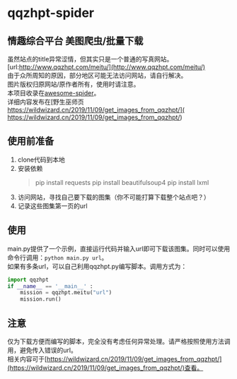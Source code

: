 # qqzhpt-spider
## 情趣综合平台 美图爬虫/批量下载  
虽然站点的title异常涩情，但其实只是一个普通的写真网站。
[url:http://www.qqzhpt.com/meitu/](http://www.qqzhpt.com/meitu/)  
由于众所周知的原因，部分地区可能无法访问网站，请自行解决。   
图片版权归原网站/原作者所有，使用时请注意。   
本项目收录在[awesome-spider](https://github.com/facert/awesome-spider)。  
详细内容发布在[野生巫师页 https://wildwizard.cn/2019/11/09/get_images_from_qqzhpt/]( https://wildwizard.cn/2019/11/09/get_images_from_qqzhpt/)  

## 使用前准备

1. clone代码到本地
2. 安装依赖
	>pip install requests
	>pip install beautifulsoup4
	>pip install lxml
3. 访问网站，寻找自己要下载的图集（你不可能打算下载整个站点吧？）
4. 记录这些图集第一页的url

## 使用
main.py提供了一个示例，直接运行代码并输入url即可下载该图集。同时可以使用命令行调用：`python main.py url`。  
如果有多条url，可以自己利用qqzhpt.py编写脚本。调用方式为：  
```python
import qqzhpt
if __name__ == '__main__' :
    mission = qqzhpt.meitu("url")
    mission.run()
```
## 注意
仅为下载方便而编写的脚本，完全没有考虑任何异常处理。请严格按照使用方法调用，避免传入错误的url。  
相关内容可于[https://wildwizard.cn/2019/11/09/get_images_from_qqzhpt/](https://wildwizard.cn/2019/11/09/get_images_from_qqzhpt/)查看。